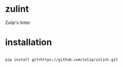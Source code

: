 # zulint
Zulip's linter

# installation

``` 

pip install git+https://github.com/zulip/zulint.git

```
